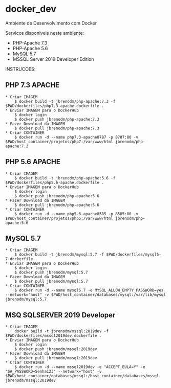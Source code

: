 # docker_dev
Ambiente de Desenvolvimento com Docker

Servicos disponiveis neste ambiente:
  * PHP-Apache 7.3
  * PHP-Apache 5.6
  * MySQL 5.7
  * MSSQL Server 2019 Developer Edition


INSTRUCOES:

## PHP 7.3 APACHE ##
    * Criar IMAGEM 
        $ docker build -t jbrenodm/php-apache:7.3 -f $PWD/dockerfiles/php7.3-apache.dockerfile .
    * Enviar IMAGEM para o DockerHub
        $ docker login 
        $ docker push jbrenodm/php-apache:7.3
    * Fazer Download da IMAGEM
        $ docker pull jbrenodm/php-apache:7.3    
    * Criar CONTAINER
        $ docker run -d --name php7.3-apache8787 -p 8787:80 -v $PWD/host_container/projetos/php7:/var/www/html jbrenodm/php-apache:7.3

## PHP 5.6 APACHE ##
    * Criar IMAGEM 
        $ docker build -t jbrenodm/php-apache:5.6 -f $PWD/dockerfiles/php5.6-apache.dockerfile .
    * Enviar IMAGEM para o DockerHub
        $ docker login 
        $ docker push jbrenodm/php-apache:5.6
    * Fazer Download da IMAGEM
        $ docker pull jbrenodm/php-apache:5.6
    * Criar CONTAINER
        $ docker run -d --name php5.6-apache8585 -p 8585:80 -v $PWD/host_container/projetos/php5:/var/www/html jbrenodm/php-apache:5.6

## MySQL 5.7 ##
    * Criar IMAGEM 
        $ docker build -t jbrenodm/mysql:5.7 -f $PWD/dockerfiles/mysql5-7.dockerfile .
    * Enviar IMAGEM para o DockerHub
        $ docker login 
        $ docker push jbrenodm/mysql:5.7
    * Fazer Download da IMAGEM
        $ docker pull jbrenodm/mysql:5.7
    * Criar CONTAINER
        $ docker run -d --name mysql5.7 -e MYSQL_ALLOW_EMPTY_PASSWORD=yes --network="host" -v $PWD/host_container/databases/mysql:/var/lib/mysql jbrenodm/mysql:5.7

## MSQ SQLSERVER 2019 Developer ##
    * Criar IMAGEM 
        docker build -t jbrenodm/mssql:2019dev -f $PWD/dockerfiles/mssql2019dev.dockerfile .
    * Enviar IMAGEM para o DockerHub
        $ docker login 
        $ docker push jbrenodm/mssql:2019dev
    * Fazer Download da IMAGEM
        $ docker pull jbrenodm/mssql:2019dev
    * Criar CONTAINER
        $ docker run -d --name mssql2019dev -e "ACCEPT_EULA=Y" -e "SA_PASSWORD=Senha123" --network="host" -v $PWD/host_container/databases/mssql:/host_container/databases/mssql jbrenodm/mssql:2019dev